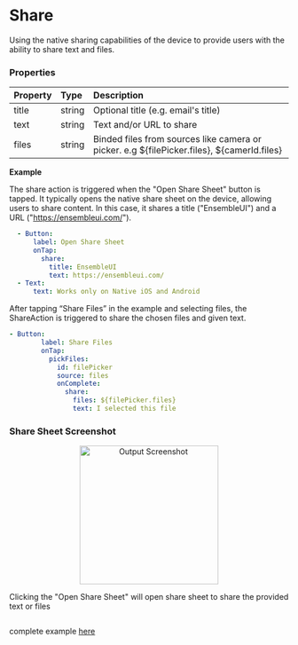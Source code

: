 # Share

Using the native sharing capabilities of the device to provide users with the ability to share text and files.

### Properties

| Property   | Type   | Description                                                                                |
| :--------- | :----- | :----------------------------------------------------------------------------------------- |
| title         | string | Optional title (e.g. email's title)     |
| text          | string | Text and/or URL to share                                                        |
| files         | string | Binded files from sources like camera or picker. e.g ${filePicker.files}, ${camerId.files}                                        |

**Example**

The share action is triggered when the "Open Share Sheet" button is tapped. It typically opens the native share sheet on the device, allowing users to share content. In this case, it shares a title ("EnsembleUI") and a URL ("https://ensembleui.com/").

```yaml
  - Button:
      label: Open Share Sheet
      onTap:
        share:
          title: EnsembleUI
          text: https://ensembleui.com/
  - Text:
      text: Works only on Native iOS and Android
```

After tapping “Share Files” in the example and selecting files, the ShareAction is triggered to share the chosen files and given text.
```yaml
- Button:
        label: Share Files
        onTap:
          pickFiles:
            id: filePicker
            source: files
            onComplete:
              share:
                files: ${filePicker.files}
                text: I selected this file
```
### Share Sheet Screenshot
<div style="display: flex; flex-direction: column; align-items: center; margin-top: 10px;">
  <img src="/images/actions/sharesheetiphone.png" style="text-align: center;" alt="Output Screenshot" width="250"/>
  <p>Clicking the "Open Share Sheet" will open share sheet to share the provided text or files</p>
</div>

complete example [here](https://studio.ensembleui.com/app/e24402cb-75e2-404c-866c-29e6c3dd7992/screen/Dnv8CceAHCHlEpS61DEE)
